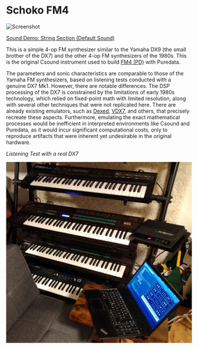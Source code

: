 Schoko FM4
==========

<img src="Screenshots/Rhodes%201%20(Default%20Sound).png?raw=true" alt="Screenshot">

<a href="Demos/Rhodes%201%20(Default%20Sound).mp3?raw=true">Sound Demo: String Section (Default Sound)</a>

This is a simple 4-op FM synthesizer similar to the Yamaha DX9 (the small brother
of the DX7) and the other 4-op FM synthesizers of the 1980s. This is the original
Csound instrument used to build [FM4 (PD)](../../Puredata/FM4) with Puredata.

The parameters and sonic characteristics are comparable to those of the Yamaha
FM synthesizers, based on listening tests conducted with a genuine DX7 Mk1. However,
there are notable differences. The DSP processing of the DX7 is constrained by the
limitations of early 1980s technology, which relied on fixed-point math with limited
resolution, along with several other techniques that were not replicated here.
There are already existing emulators, such as [Dexed](https://asb2m10.github.io/dexed/),
[VDX7](https://github.com/chiaccona/VDX7), and others, that precisely recreate
these aspects. Furthermore, emulating the exact mathematical processes would be
inefficient in interpreted environments like Csound and Puredata, as it would incur
significant computational costs, only to reproduce artifacts that were inherent
yet undesirable in the original hardware.

_Listening Test with a real DX7_

![DX7 Listening Test](../../Images/DX7%20Listening%20Test.jpg?raw=true)

